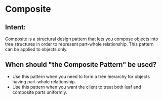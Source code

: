 # Composite

## Intent:
Composite is a structural design pattern that lets you compose objects into tree structures in order to represent part-whole relationship. This pattern can be applied to objects only.

## When should "the Composite Pattern" be used?
- Use this pattern when you need to form a tree hierarchy for objects having part-whole relationship.
- Use this pattern when you want the client to treat both leaf and composite parts uniformly.
